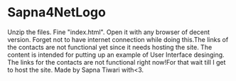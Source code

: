 # Sapna4NetLogo
Unzip the files. Fine "index.html". Open it with any browser of decent version. Forget not to have internet connection while doing this.The links of the contacts are not functional yet since it needs hosting the site. 
The content is intended for putting up an example of User Interface desinging.
The links for the contacts are not functional right now!For that wait till I get to host the site.
Made by Sapna Tiwari with<3.
